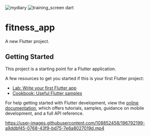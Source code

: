 ![mydiary](https://user-images.githubusercontent.com/108852458/196790034-49a432dd-8e19-4cf1-9038-5db058c3de09.jpg)
![training_screen dart](https://user-images.githubusercontent.com/108852458/196790063-11cca6df-83b0-4921-8b9c-c39b69efe977.jpg)





# fitness_app

A new Flutter project.

## Getting Started

This project is a starting point for a Flutter application.

A few resources to get you started if this is your first Flutter project:

- [Lab: Write your first Flutter app](https://docs.flutter.dev/get-started/codelab)
- [Cookbook: Useful Flutter samples](https://docs.flutter.dev/cookbook)

For help getting started with Flutter development, view the
[online documentation](https://docs.flutter.dev/), which offers tutorials,
samples, guidance on mobile development, and a full API reference.


https://user-images.githubusercontent.com/108852458/196792199-a9ddbf45-0768-43f9-bd75-7e6a8027019d.mp4

